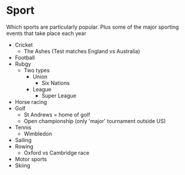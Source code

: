 # Sport

Which sports are particularly popular. Plus some of the major sporting events that take place each year

* Cricket
  * The Ashes (Test matches England vs Australia)
* Football
* Rubgy
  * Two types
    * Union
      * Six Nations
    * League
      * Super League
* Horse racing
* Golf
  * St Andrews = home of golf
  * Open championship (only 'major' tournament outside US)
* Tennis
  * Wimbledon
* Sailing
* Rowing
  * Oxford vs Cambridge race
* Motor sports
* Skiing